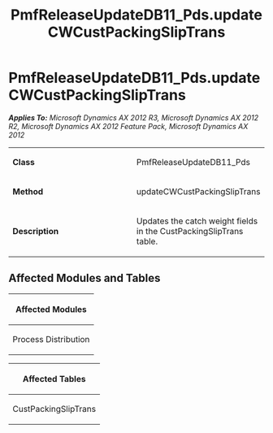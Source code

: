 ﻿---
title: PmfReleaseUpdateDB11_Pds.updateCWCustPackingSlipTrans
TOCTitle: PmfReleaseUpdateDB11_Pds.updateCWCustPackingSlipTrans
ms:assetid: 75f3693d-2500-2cb0-fe3a-ba00b9bf7552
ms:mtpsurl: https://msdn.microsoft.com/en-us/library/JJ719313(v=AX.60)
ms:contentKeyID: 49709105
ms.date: 05/18/2015
mtps_version: v=AX.60
---

# PmfReleaseUpdateDB11\_Pds.updateCWCustPackingSlipTrans 


_**Applies To:** Microsoft Dynamics AX 2012 R3, Microsoft Dynamics AX 2012 R2, Microsoft Dynamics AX 2012 Feature Pack, Microsoft Dynamics AX 2012_

<table>
<colgroup>
<col style="width: 50%" />
<col style="width: 50%" />
</colgroup>
<tbody>
<tr class="odd">
<td><p><strong>Class</strong></p></td>
<td><p>PmfReleaseUpdateDB11_Pds</p></td>
</tr>
<tr class="even">
<td><p><strong>Method</strong></p></td>
<td><p>updateCWCustPackingSlipTrans</p></td>
</tr>
<tr class="odd">
<td><p><strong>Description</strong></p></td>
<td><p>Updates the catch weight fields in the CustPackingSlipTrans table.</p></td>
</tr>
</tbody>
</table>


## Affected Modules and Tables

<table>
<colgroup>
<col style="width: 100%" />
</colgroup>
<thead>
<tr class="header">
<th><p>Affected Modules</p></th>
</tr>
</thead>
<tbody>
<tr class="odd">
<td><p>Process Distribution</p></td>
</tr>
</tbody>
</table>


<table>
<colgroup>
<col style="width: 100%" />
</colgroup>
<thead>
<tr class="header">
<th><p>Affected Tables</p></th>
</tr>
</thead>
<tbody>
<tr class="odd">
<td><p>CustPackingSlipTrans</p></td>
</tr>
</tbody>
</table>

  


